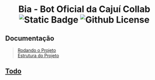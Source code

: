 <h1 align='center'>
    Bia - Bot Oficial da Cajuí Collab
    <br>
    <img alt="Static Badge" src="https://img.shields.io/badge/Caju%C3%AD_Collab-_?style=for-the-badge&color=ffcf73">
    <img alt="Github License" src="https://img.shields.io/badge/Licen%C3%A7a-MIT-green?style=for-the-badge">
</h1>

## Documentação
>
> [Rodando o Projeto](./docs/SETUP.md)<br>
> [Estrutura do Projeto](./docs/ESTRUTURA.md)

## [Todo](https://github.com/orgs/CajuiCollab/projects/1)
